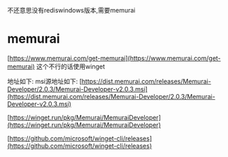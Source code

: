 不还意思没有rediswindows版本,需要memurai

# memurai

[https://www.memurai.com/get-memurai](https://www.memurai.com/get-memurai) 这个不行的话使用winget
​

地址如下:
msi源地址如下:    [https://dist.memurai.com/releases/Memurai-Developer/2.0.3/Memurai-Developer-v2.0.3.msi](https://dist.memurai.com/releases/Memurai-Developer/2.0.3/Memurai-Developer-v2.0.3.msi)
​

[https://winget.run/pkg/Memurai/MemuraiDeveloper](https://winget.run/pkg/Memurai/MemuraiDeveloper)
​

[https://github.com/microsoft/winget-cli/releases](https://github.com/microsoft/winget-cli/releases)
